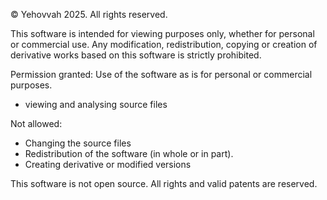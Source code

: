 © Yehovvah 2025. All rights reserved.

This software is intended for viewing purposes only, whether for personal or commercial use.
Any modification, redistribution, copying or creation of derivative works based on this software is strictly prohibited.

Permission granted:
Use of the software as is for personal or commercial purposes.
- viewing and analysing source files

Not allowed:
- Changing the source files
- Redistribution of the software (in whole or in part).
- Creating derivative or modified versions

This software is not open source. All rights and valid patents are reserved.